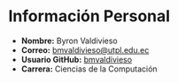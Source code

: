 # Información Personal

- **Nombre:** Byron Valdivieso
- **Correo:** [bmvaldivieso@utpl.edu.ec](mailto:bmvaldivieso@utpl.edu.ec)
- **Usuario GitHub:** [bmvaldivieso](https://github.com/bmvaldivieso)
- **Carrera:** Ciencias de la Computación



